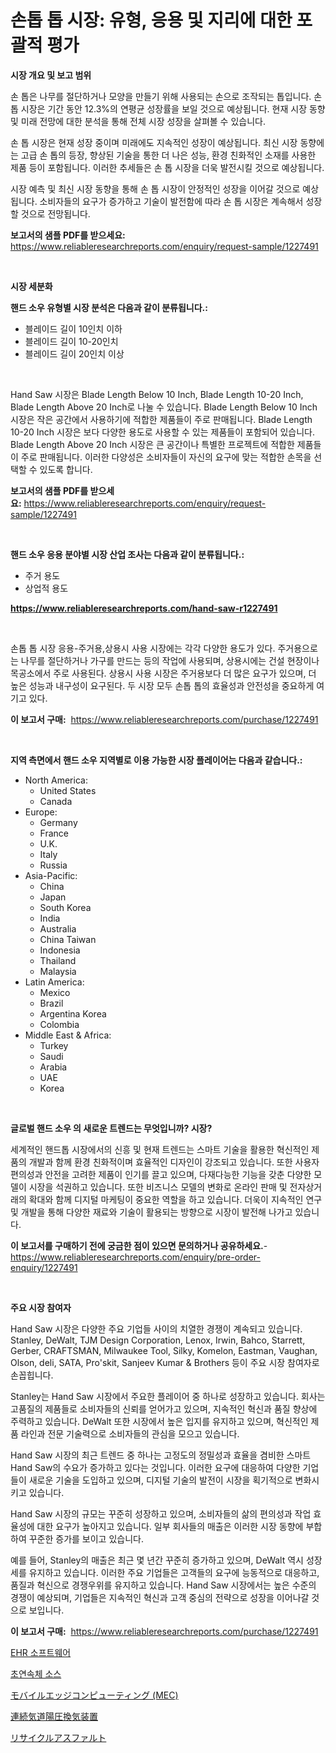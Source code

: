 <p><h1>손톱 톱 시장: 유형, 응용 및 지리에 대한 포괄적 평가</h1></p><p><strong>시장 개요 및 보고 범위</strong></p>
<p><p>손 톱은 나무를 절단하거나 모양을 만들기 위해 사용되는 손으로 조작되는 톱입니다. 손 톱 시장은 기간 동안 12.3%의 연평균 성장률을 보일 것으로 예상됩니다. 현재 시장 동향 및 미래 전망에 대한 분석을 통해 전체 시장 성장을 살펴볼 수 있습니다. </p><p>손 톱 시장은 현재 성장 중이며 미래에도 지속적인 성장이 예상됩니다. 최신 시장 동향에는 고급 손 톱의 등장, 향상된 기술을 통한 더 나은 성능, 환경 친화적인 소재를 사용한 제품 등이 포함됩니다. 이러한 추세들은 손 톱 시장을 더욱 발전시킬 것으로 예상됩니다.</p><p>시장 예측 및 최신 시장 동향을 통해 손 톱 시장이 안정적인 성장을 이어갈 것으로 예상됩니다. 소비자들의 요구가 증가하고 기술이 발전함에 따라 손 톱 시장은 계속해서 성장할 것으로 전망됩니다.</p></p>
<p><strong>보고서의 샘플 PDF를 받으세요:</strong> <a href="https://www.reliableresearchreports.com/enquiry/request-sample/1227491">https://www.reliableresearchreports.com/enquiry/request-sample/1227491</a></p>
<p>&nbsp;</p>
<p><strong>시장 세분화</strong></p>
<p><strong>핸드 소우 유형별 시장 분석은 다음과 같이 분류됩니다.:</strong></p>
<p><ul><li>블레이드 길이 10인치 이하</li><li>블레이드 길이 10-20인치</li><li>블레이드 길이 20인치 이상</li></ul></p>
<p>&nbsp;</p>
<p><p>Hand Saw 시장은 Blade Length Below 10 Inch, Blade Length 10-20 Inch, Blade Length Above 20 Inch로 나눌 수 있습니다. Blade Length Below 10 Inch 시장은 작은 공간에서 사용하기에 적합한 제품들이 주로 판매됩니다. Blade Length 10-20 Inch 시장은 보다 다양한 용도로 사용할 수 있는 제품들이 포함되어 있습니다. Blade Length Above 20 Inch 시장은 큰 공간이나 특별한 프로젝트에 적합한 제품들이 주로 판매됩니다. 이러한 다양성은 소비자들이 자신의 요구에 맞는 적합한 손목을 선택할 수 있도록 합니다.</p></p>
<p><strong>보고서의 샘플 PDF를 받으세요:</strong>&nbsp;<a href="https://www.reliableresearchreports.com/enquiry/request-sample/1227491">https://www.reliableresearchreports.com/enquiry/request-sample/1227491</a></p>
<p>&nbsp;</p>
<p><strong> 핸드 소우 응용 분야별 시장 산업 조사는 다음과 같이 분류됩니다.:</strong></p>
<p><ul><li>주거 용도</li><li>상업적 용도</li></ul></p>
<p><strong><a href="https://www.reliableresearchreports.com/hand-saw-r1227491">https://www.reliableresearchreports.com/hand-saw-r1227491</a></strong></p>
<p>&nbsp;</p>
<p><p>손톱 톱 시장 응용-주거용,상용시 사용 시장에는 각각 다양한 용도가 있다. 주거용으로는 나무를 절단하거나 가구를 만드는 등의 작업에 사용되며, 상용시에는 건설 현장이나 목공소에서 주로 사용된다. 상용시 사용 시장은 주거용보다 더 많은 요구가 있으며, 더 높은 성능과 내구성이 요구된다. 두 시장 모두 손톱 톱의 효율성과 안전성을 중요하게 여기고 있다.</p></p>
<p><strong>이 보고서 구매:</strong>&nbsp; <a href="https://www.reliableresearchreports.com/purchase/1227491">https://www.reliableresearchreports.com/purchase/1227491</a></p>
<p>&nbsp;</p>
<p><strong>지역 측면에서 핸드 소우 지역별로 이용 가능한 시장 플레이어는 다음과 같습니다.:</strong></p>
<p><ul>
    <li>
        North America:
        <ul>
            <li>United States</li>
            <li>Canada</li>
        </ul>
    </li>
    <li>
        Europe:
        <ul>
            <li>Germany</li>
            <li>France</li>
            <li>U.K.</li>
            <li>Italy</li>
            <li>Russia</li>
        </ul>
    </li>
    <li>
        Asia-Pacific:
        <ul>
            <li>China</li>
            <li>Japan</li>
            <li>South Korea</li>
            <li>India</li>
            <li>Australia</li>
            <li>China Taiwan</li>
            <li>Indonesia</li>
            <li>Thailand</li>
            <li>Malaysia</li>
        </ul>
    </li>
    <li>
        Latin America:
        <ul>
            <li>Mexico</li>
            <li>Brazil</li>
            <li>Argentina Korea</li>
            <li>Colombia</li>
        </ul>
    </li>
    <li>
        Middle East & Africa:
        <ul>
            <li>Turkey</li>
            <li>Saudi</li>
            <li>Arabia</li>
            <li>UAE</li>
            <li>Korea</li>
        </ul>
    </li>
    </ul></p>
<p>&nbsp;</p>
<p><strong>글로벌 핸드 소우 의 새로운 트렌드는 무엇입니까? 시장?</strong></p>
<p><p>세계적인 핸드톱 시장에서의 신흥 및 현재 트렌드는 스마트 기술을 활용한 혁신적인 제품의 개발과 함께 환경 친화적이며 효율적인 디자인이 강조되고 있습니다. 또한 사용자 편의성과 안전을 고려한 제품이 인기를 끌고 있으며, 다재다능한 기능을 갖춘 다양한 모델이 시장을 석권하고 있습니다. 또한 비즈니스 모델의 변화로 온라인 판매 및 전자상거래의 확대와 함께 디지털 마케팅이 중요한 역할을 하고 있습니다. 더욱이 지속적인 연구 및 개발을 통해 다양한 재료와 기술이 활용되는 방향으로 시장이 발전해 나가고 있습니다.</p></p>
<p><strong>이 보고서를 구매하기 전에 궁금한 점이 있으면 문의하거나 공유하세요.</strong>- <a href="https://www.reliableresearchreports.com/enquiry/pre-order-enquiry/1227491">https://www.reliableresearchreports.com/enquiry/pre-order-enquiry/1227491</a></p>
<p>&nbsp;</p>
<p><strong>주요 시장 참여자</strong></p>
<p><p>Hand Saw 시장은 다양한 주요 기업들 사이의 치열한 경쟁이 계속되고 있습니다. Stanley, DeWalt, TJM Design Corporation, Lenox, Irwin, Bahco, Starrett, Gerber, CRAFTSMAN, Milwaukee Tool, Silky, Komelon, Eastman, Vaughan, Olson, deli, SATA, Pro'skit, Sanjeev Kumar & Brothers 등이 주요 시장 참여자로 손꼽힙니다.</p><p>Stanley는 Hand Saw 시장에서 주요한 플레이어 중 하나로 성장하고 있습니다. 회사는 고품질의 제품들로 소비자들의 신뢰를 얻어가고 있으며, 지속적인 혁신과 품질 향상에 주력하고 있습니다. DeWalt 또한 시장에서 높은 입지를 유지하고 있으며, 혁신적인 제품 라인과 전문 기술력으로 소비자들의 관심을 모으고 있습니다.</p><p>Hand Saw 시장의 최근 트렌드 중 하나는 고정도의 정밀성과 효율을 겸비한 스마트 Hand Saw의 수요가 증가하고 있다는 것입니다. 이러한 요구에 대응하여 다양한 기업들이 새로운 기술을 도입하고 있으며, 디지털 기술의 발전이 시장을 획기적으로 변화시키고 있습니다.</p><p>Hand Saw 시장의 규모는 꾸준히 성장하고 있으며, 소비자들의 삶의 편의성과 작업 효율성에 대한 요구가 높아지고 있습니다. 일부 회사들의 매출은 이러한 시장 동향에 부합하여 꾸준한 증가를 보이고 있습니다.</p><p>예를 들어, Stanley의 매출은 최근 몇 년간 꾸준히 증가하고 있으며, DeWalt 역시 성장세를 유지하고 있습니다. 이러한 주요 기업들은 고객들의 요구에 능동적으로 대응하고, 품질과 혁신으로 경쟁우위를 유지하고 있습니다. Hand Saw 시장에서는 높은 수준의 경쟁이 예상되며, 기업들은 지속적인 혁신과 고객 중심의 전략으로 성장을 이어나갈 것으로 보입니다.</p></p>
<p><strong>이 보고서 구매:</strong>&nbsp;&nbsp;<a href="https://www.reliableresearchreports.com/purchase/1227491">https://www.reliableresearchreports.com/purchase/1227491</a></p>
<p><p><a href="https://medium.com/@emmettsaynford43546/ehr-%EC%86%8C%ED%94%84%ED%8A%B8%EC%9B%A8%EC%96%B4-%EC%8B%9C%EC%9E%A5-%EC%84%B1%EA%B3%B5%EC%A0%81%EC%9D%B8-%EB%B9%84%EC%A6%88%EB%8B%88%EC%8A%A4-%EC%A0%84%EB%9E%B5%EC%9D%98-%EC%97%B4%EC%87%A0-2031%EB%85%84%EA%B9%8C%EC%A7%80-%EC%98%88%EC%B8%A1-af86b758a261">EHR 소프트웨어</a></p><p><a href="https://github.com/JackieFauhey9089475/Market-Research-Report-List-1/blob/main/538823929715.md">초연속체 소스</a></p><p><a href="https://github.com/AaronVargas43/Market-Research-Report-List-1/blob/main/802040832678.md">モバイルエッジコンピューティング (MEC)</a></p><p><a href="https://medium.com/@carlieshields/%E9%80%A3%E7%B6%9A%E9%99%BD%E5%9C%A7%E6%8F%9B%E6%B0%97%E5%99%A8%E5%B8%82%E5%A0%B4-%E7%AB%B6%E4%BA%89%E5%88%86%E6%9E%90-%E5%B8%82%E5%A0%B4%E5%8B%95%E5%90%91-%E3%81%8A%E3%82%88%E3%81%B32031%E5%B9%B4%E3%81%BE%E3%81%A7%E3%81%AE%E4%BA%88%E6%B8%AC-981920322a66">連続気道陽圧換気装置</a></p><p><a href="https://github.com/CloydAbbott2023/Market-Research-Report-List-1/blob/main/149767732679.md">リサイクルアスファルト</a></p></p>